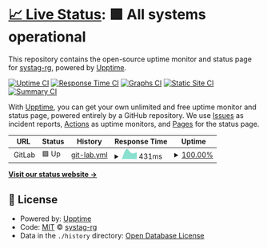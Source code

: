 # [📈 Live Status](https://systag-rg.github.io/Docker-Uptime): <!--live status--> **🟩 All systems operational**

This repository contains the open-source uptime monitor and status page for [systag-rg](https://systag-rg.github.io/Docker-Uptime), powered by [Upptime](https://github.com/upptime/upptime).

[![Uptime CI](https://github.com/systag-rg/Docker-Uptime/workflows/Uptime%20CI/badge.svg)](https://github.com/systag-rg/Docker-Uptime/actions?query=workflow%3A%22Uptime+CI%22)
[![Response Time CI](https://github.com/systag-rg/Docker-Uptime/workflows/Response%20Time%20CI/badge.svg)](https://github.com/systag-rg/Docker-Uptime/actions?query=workflow%3A%22Response+Time+CI%22)
[![Graphs CI](https://github.com/systag-rg/Docker-Uptime/workflows/Graphs%20CI/badge.svg)](https://github.com/systag-rg/Docker-Uptime/actions?query=workflow%3A%22Graphs+CI%22)
[![Static Site CI](https://github.com/systag-rg/Docker-Uptime/workflows/Static%20Site%20CI/badge.svg)](https://github.com/systag-rg/Docker-Uptime/actions?query=workflow%3A%22Static+Site+CI%22)
[![Summary CI](https://github.com/systag-rg/Docker-Uptime/workflows/Summary%20CI/badge.svg)](https://github.com/systag-rg/Docker-Uptime/actions?query=workflow%3A%22Summary+CI%22)

With [Upptime](https://upptime.js.org), you can get your own unlimited and free uptime monitor and status page, powered entirely by a GitHub repository. We use [Issues](https://github.com/systag-rg/Docker-Uptime/issues) as incident reports, [Actions](https://github.com/systag-rg/Docker-Uptime/actions) as uptime monitors, and [Pages](https://systag-rg.github.io/Docker-Uptime) for the status page.

<!--start: status pages-->
<!-- This summary is generated by Upptime (https://github.com/upptime/upptime) -->
<!-- Do not edit this manually, your changes will be overwritten -->
<!-- prettier-ignore -->
| URL | Status | History | Response Time | Uptime |
| --- | ------ | ------- | ------------- | ------ |
| <img alt="" src="https://icons.duckduckgo.com/ip3/null.ico" height="13"> GitLab | 🟩 Up | [git-lab.yml](https://github.com/systag-rg/Docker-Uptime/commits/HEAD/history/git-lab.yml) | <details><summary><img alt="Response time graph" src="./graphs/git-lab/response-time-week.png" height="20"> 431ms</summary><br><a href="https://systag-rg.github.io/Docker-Uptime/history/git-lab"><img alt="Response time 431" src="https://img.shields.io/endpoint?url=https%3A%2F%2Fraw.githubusercontent.com%2Fsystag-rg%2FDocker-Uptime%2FHEAD%2Fapi%2Fgit-lab%2Fresponse-time.json"></a><br><a href="https://systag-rg.github.io/Docker-Uptime/history/git-lab"><img alt="24-hour response time 401" src="https://img.shields.io/endpoint?url=https%3A%2F%2Fraw.githubusercontent.com%2Fsystag-rg%2FDocker-Uptime%2FHEAD%2Fapi%2Fgit-lab%2Fresponse-time-day.json"></a><br><a href="https://systag-rg.github.io/Docker-Uptime/history/git-lab"><img alt="7-day response time 431" src="https://img.shields.io/endpoint?url=https%3A%2F%2Fraw.githubusercontent.com%2Fsystag-rg%2FDocker-Uptime%2FHEAD%2Fapi%2Fgit-lab%2Fresponse-time-week.json"></a><br><a href="https://systag-rg.github.io/Docker-Uptime/history/git-lab"><img alt="30-day response time 431" src="https://img.shields.io/endpoint?url=https%3A%2F%2Fraw.githubusercontent.com%2Fsystag-rg%2FDocker-Uptime%2FHEAD%2Fapi%2Fgit-lab%2Fresponse-time-month.json"></a><br><a href="https://systag-rg.github.io/Docker-Uptime/history/git-lab"><img alt="1-year response time 431" src="https://img.shields.io/endpoint?url=https%3A%2F%2Fraw.githubusercontent.com%2Fsystag-rg%2FDocker-Uptime%2FHEAD%2Fapi%2Fgit-lab%2Fresponse-time-year.json"></a></details> | <details><summary><a href="https://systag-rg.github.io/Docker-Uptime/history/git-lab">100.00%</a></summary><a href="https://systag-rg.github.io/Docker-Uptime/history/git-lab"><img alt="All-time uptime 100.00%" src="https://img.shields.io/endpoint?url=https%3A%2F%2Fraw.githubusercontent.com%2Fsystag-rg%2FDocker-Uptime%2FHEAD%2Fapi%2Fgit-lab%2Fuptime.json"></a><br><a href="https://systag-rg.github.io/Docker-Uptime/history/git-lab"><img alt="24-hour uptime 100.00%" src="https://img.shields.io/endpoint?url=https%3A%2F%2Fraw.githubusercontent.com%2Fsystag-rg%2FDocker-Uptime%2FHEAD%2Fapi%2Fgit-lab%2Fuptime-day.json"></a><br><a href="https://systag-rg.github.io/Docker-Uptime/history/git-lab"><img alt="7-day uptime 100.00%" src="https://img.shields.io/endpoint?url=https%3A%2F%2Fraw.githubusercontent.com%2Fsystag-rg%2FDocker-Uptime%2FHEAD%2Fapi%2Fgit-lab%2Fuptime-week.json"></a><br><a href="https://systag-rg.github.io/Docker-Uptime/history/git-lab"><img alt="30-day uptime 100.00%" src="https://img.shields.io/endpoint?url=https%3A%2F%2Fraw.githubusercontent.com%2Fsystag-rg%2FDocker-Uptime%2FHEAD%2Fapi%2Fgit-lab%2Fuptime-month.json"></a><br><a href="https://systag-rg.github.io/Docker-Uptime/history/git-lab"><img alt="1-year uptime 100.00%" src="https://img.shields.io/endpoint?url=https%3A%2F%2Fraw.githubusercontent.com%2Fsystag-rg%2FDocker-Uptime%2FHEAD%2Fapi%2Fgit-lab%2Fuptime-year.json"></a></details>

<!--end: status pages-->

[**Visit our status website →**](https://systag-rg.github.io/Docker-Uptime)

## 📄 License

- Powered by: [Upptime](https://github.com/upptime/upptime)
- Code: [MIT](./LICENSE) © [systag-rg](https://systag-rg.github.io/Docker-Uptime)
- Data in the `./history` directory: [Open Database License](https://opendatacommons.org/licenses/odbl/1-0/)
